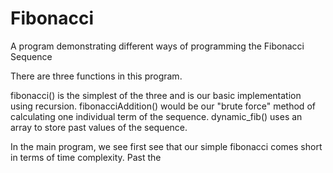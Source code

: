 # Fibonacci
A program demonstrating different ways of programming the Fibonacci Sequence

There are three functions in this program. 

fibonacci() is the simplest of the three and is our basic implementation using recursion.
fibonacciAddition() would be our "brute force" method of calculating one individual term of the sequence.
dynamic_fib() uses an array to store past values of the sequence.

In the main program, we see first see that our simple fibonacci comes short in terms of time complexity. Past the 
